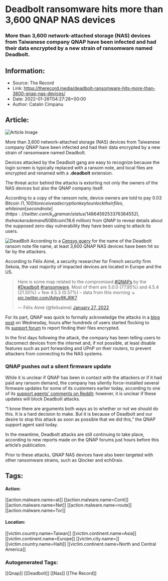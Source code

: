 # Deadbolt ransomware hits more than 3,600 QNAP NAS devices
### More than 3,600 network-attached storage (NAS) devices from Taiwanese company QNAP have been infected and had their data encrypted by a new strain of ransomware named Deadbolt.

## Information:
+ Source: The Record
+ Link: https://therecord.media/deadbolt-ransomware-hits-more-than-3600-qnap-nas-devices/
+ Date: 2022-01-28T04:27:28+00:00
+ Author: Catalin Cimpanu


## Article:
![Article Image](https://therecord.media/wp-content/uploads/2022/01/DeadBolt.jpg)

More than 3,600 network-attached storage (NAS) devices from Taiwanese company QNAP have been infected and had their data encrypted by a new strain of ransomware named Deadbolt.


Devices attacked by the Deadbolt gang are easy to recognize because the login screen is typically replaced with a ransom note, and local files are encrypted and renamed with a **.deadbolt** extension.


The threat actor behind the attacks is extorting not only the owners of the NAS devices but also the QNAP company itself.


According to a copy of the ransom note, device owners are told to pay 0.03 Bitcoin ($1,100) to receive a decryption key to unlock their files, while in an [second note](https://twitter.com/k_ograman/status/1486459253376364552), the hackers demand 50 Bitcoin ($18.6 million) from QNAP to reveal details about the supposed zero-day vulnerability they have been using to attack its users.


![DeadBolt](https://therecord.media/wp-content/uploads/2022/01/Deadbolt-2.jpg)
According to a [Censys query](https://search.censys.io/search?resource=hosts&sort=RELEVANCE&per_page=100&virtual_hosts=EXCLUDE&q=services.http.response.body%3A+%22All+your+files+have+been+locked+by+DeadBolt%22) for the name of the Deadbolt ransom note file name, at least 3,600 QNAP NAS devices have been hit so far by the attackers.


According to Félix Aimé, a security researcher for French security firm Sekoia, the vast majority of impacted devices are located in Europe and the US.




> Here is some map related to the compromised [#QNAPs](https://twitter.com/hashtag/QNAPs?src=hash&ref_src=twsrc%5Etfw) by the [#Deadbolt](https://twitter.com/hashtag/Deadbolt?src=hash&ref_src=twsrc%5Etfw) [#ransomware](https://twitter.com/hashtag/ransomware?src=hash&ref_src=twsrc%5Etfw). Most of them are 5.0.0 (77.95%) and 4.5.4 (21.50%) + few 4.5.3 (0.57%) – data from this morning ↘️ [pic.twitter.com/Adgy9KJRK7](https://t.co/Adgy9KJRK7)
> 
> — Félix Aimé (@felixaime) [January 27, 2022](https://twitter.com/felixaime/status/1486758386070863877?ref_src=twsrc%5Etfw)



For its part, QNAP was quick to formally acknowledge the attacks in a [blog post](https://www.qnap.com/en/security-news/2022/take-immediate-actions-to-stop-your-nas-from-exposing-to-the-internet-and-fight-against-ransomware-together) on Wednesday, hours after hundreds of users started flocking to its [support forum](https://forum.qnap.com/viewtopic.php?f=45&t=164797) to report finding their files encrypted.


In the first days following the attack, the company has been telling users to disconnect devices from the internet and, if not possible, at least disable features such as port forwarding and UPnP on their routers, to prevent attackers from connecting to the NAS systems.


### QNAP pushes out a silent firmware update


While it is unclear if QNAP has been in contact with the attackers or if it had paid any ransom demand, the company has silently force-installed several firmware updates for some of its customers earlier today, according to one of its [support agents’ comments on Reddit](https://www.reddit.com/r/qnap/comments/sdz7e5/you_want_to_know_why_your_qnap_updated_last_night/huhlp5t/); however, it is unclear if these updates will block Deadbolt attacks.


“I know there are arguments both ways as to whether or not we should do this. It is a hard decision to make. But it is because of Deadbolt and our desire to stop this attack as soon as possible that we did this,” the QNAP support agent said today.


In the meantime, Deadbolt attacks are still continuing to take place, according to new reports made on the QNAP forums just hours before this article’s publication.


Prior to these attacks, QNAP NAS devices have also been targeted with other ransomware strains, such as Qlocker and ech0raix.





## Tags:

#### Action:
[[action.malware.name=at]] [[action.malware.name=Conti]] [[action.malware.name=Net]] [[action.malware.name=route]] [[action.malware.name=Tor]]

#### Location:
[[victim.country.name=Taiwan]] [[victim.continent.name=Asia]] [[victim.continent.name=Europe]] [[victim.city.name=]] [[victim.country.name=Haiti]] [[victim.continent.name=North and Central America]]

### Autogenerated Tags:
[[Qnap]] [[Deadbolt]] [[Nas]] [[The Record]]

